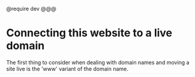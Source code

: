 @require dev
@@@
# Connecting this website to a live domain

The first thing to consider when dealing with domain names and moving a site live is the 'www' variant of the domain name. 
